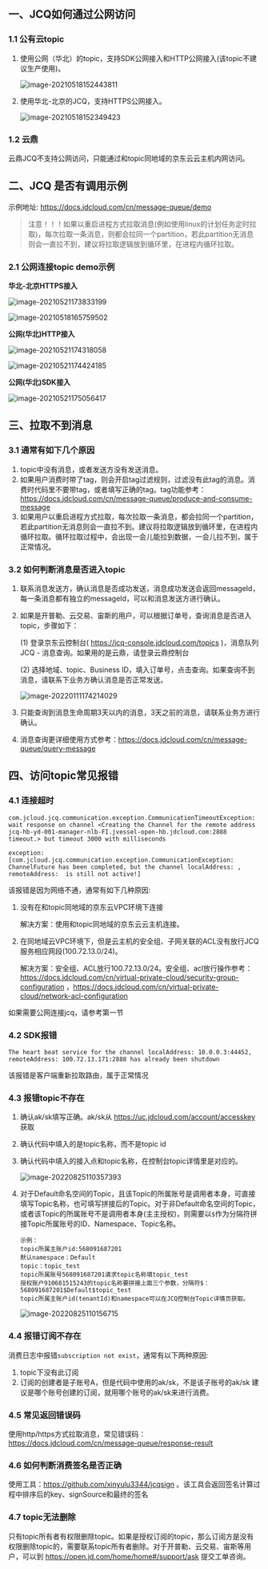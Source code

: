 ## 一、JCQ如何通过公网访问

### 1.1 公有云topic

1. 使用公网（华北）的topic，支持SDK公网接入和HTTP公网接入(该topic不建议生产使用)。

   ![image-20210518152443811](images/image-20210518152443811.png)

2. 使用华北-北京的JCQ，支持HTTPS公网接入。

   ![image-20210518152349423](images/image-20210518152349423.png)

### 1.2 云鼎

云鼎JCQ不支持公网访问，只能通过和topic同地域的京东云云主机内网访问。

## 二、JCQ 是否有调用示例

示例地址: https://docs.jdcloud.com/cn/message-queue/demo

> 注意！！！如果以重启进程方式拉取消息(例如使用linux的计划任务定时拉取)，每次拉取一条消息，则都会拉同一个partition，若此partition无消息则会一直拉不到，建议将拉取逻辑放到循环里，在进程内循环拉取。

### 2.1 公网连接topic demo示例

**华北-北京HTTPS接入**

![image-20210521173833199](images/image-20210521173833199.png)

![image-20210518165759502](images/image-20210518165759502.png)

**公网(华北)HTTP接入** 

![image-20210521174318058](images/image-20210521174318058.png)

![image-20210521174424185](images/image-20210521174424185.png)

**公网(华北)SDK接入**

![image-20210521175056417](images/image-20210521175056417.png)

## 三、拉取不到消息

### 3.1 通常有如下几个原因

1. topic中没有消息，或者发送方没有发送消息。
2. 如果用户消费时带了tag，则会开启tag过滤规则，过滤没有此tag的消息。消费时代码里不要带tag，或者填写正确的tag。tag功能参考：https://docs.jdcloud.com/cn/message-queue/produce-and-consume-message
3. 如果用户以重启进程方式拉取，每次拉取一条消息，都会拉同一个partition，若此partition无消息则会一直拉不到。建议将拉取逻辑放到循环里，在进程内循环拉取。循环拉取过程中，会出现一会儿能拉到数据，一会儿拉不到，属于正常情况。

### 3.2 如何判断消息是否进入topic

1. 联系消息发送方，确认消息是否成功发送，消息成功发送会返回messageId，每一条消息都有独立的messageId，可以和消息发送方进行确认。

2. 如果是开普勒、云交易、宙斯的用户，可以根据订单号，查询消息是否进入topic，步骤如下：

   (1) 登录京东云控制台( https://jcq-console.jdcloud.com/topics )，消息队列JCQ - 消息查询。如果用的是云鼎，请登录云鼎控制台

   (2) 选择地域、topic、Business ID，填入订单号，点击查询。如果查询不到消息，请联系下业务方确认消息是否正常发送。

   ![image-20220111174214029](images/image-20220111174214029.png)

3. 只能查询到消息生命周期3天以内的消息，3天之前的消息，请联系业务方进行确认。

4. 消息查询更详细使用方式参考：https://docs.jdcloud.com/cn/message-queue/query-message

## 四、访问topic常见报错

### 4.1 连接超时

```
com.jcloud.jcq.communication.exception.CommunicationTimeoutException: wait response on channel <Creating the Channel for the remote address jcq-hb-yd-001-manager-nlb-FI.jvessel-open-hb.jdcloud.com:2888 timeout.> but timeout 3000 with milliseconds
```

```
exception:[com.jcloud.jcq.communication.exception.CommunicationException: ChannelFuture has been completed, but the channel localAddress: , remoteAddress:  is still not active!]
```

该报错是因为网络不通，通常有如下几种原因: 

1. 没有在和topic同地域的京东云VPC环境下连接

   解决方案：使用和topic同地域的京东云云主机连接。

2. 在同地域云VPC环境下，但是云主机的安全组、子网关联的ACL没有放行JCQ服务相应网段(100.72.13.0/24)。

   解决方案：安全组、ACL放行100.72.13.0/24。安全组、acl放行操作参考：https://docs.jdcloud.com/cn/virtual-private-cloud/security-group-configuration ，https://docs.jdcloud.com/cn/virtual-private-cloud/network-acl-configuration

如果需要公网连接jcq，请参考第一节

### 4.2 SDK报错

```
The heart beat service for the channel localAddress: 10.0.0.3:44452, remoteAddress: 100.72.13.171:2888 has already been shutdown
```

该报错是客户端重新拉取路由，属于正常情况

### 4.3 报错topic不存在

1. 确认ak/sk填写正确。ak/sk从 https://uc.jdcloud.com/account/accesskey 获取

2. 确认代码中填入的是topic名称，而不是topic id

3. 确认代码中填入的接入点和topic名称，在控制台topic详情里是对应的。

   ![image-20220825110357393](images/image-20220825110357393.png)

4. 对于Default命名空间的Topic，且该Topic的所属账号是调用者本身，可直接填写Topic名称，也可填写拼接后的Topic。对于非Default命名空间的Topic，或者该Topic的所属账号不是调用者本身(主主授权)，则需要以`$`作为分隔符拼接Topic所属账号的ID、Namespace、Topic名称。

   ```
   示例：
   topic所属主账户id:568091687201
   默认namespace：Default
   topic：topic_test
   topic所属账号568091687201请求topic名称填topic_test
   授权账户910681515243的topic名称要拼接上面三个参数，分隔符$：568091687201$Default$topic_test
   topic所属主账户id(tenantId)和namespace可以在JCQ控制台Topic详情页获取。
   ```

   ![image-20220825110156715](images/image-20220825110156715.png)

### 4.4 报错订阅不存在

消费日志中报错`subscription not exist`，通常有以下两种原因:
1. topic下没有此订阅
2. 订阅的创建者是子账号A，但是代码中使用的ak/sk，不是该子账号的ak/sk
    建议是哪个账号创建的订阅，就用哪个账号的ak/sk来进行消费。

### 4.5 常见返回错误码

使用http/https方式拉取消息，常见错误码：https://docs.jdcloud.com/cn/message-queue/response-result

### 4.6 如何判断消费签名是否正确

使用工具：https://github.com/xinyulu3344/jcqsign 。该工具会返回签名计算过程中排序后的key、signSource和最终的签名

### 4.7 topic无法删除

只有topic所有者有权限删除topic。如果是授权订阅的topic，那么订阅方是没有权限删除topic的，需要联系topic所有者删除。对于开普勒、云交易、宙斯等用户，可以到 https://open.jd.com/home/home#/support/ask 提交工单咨询。

